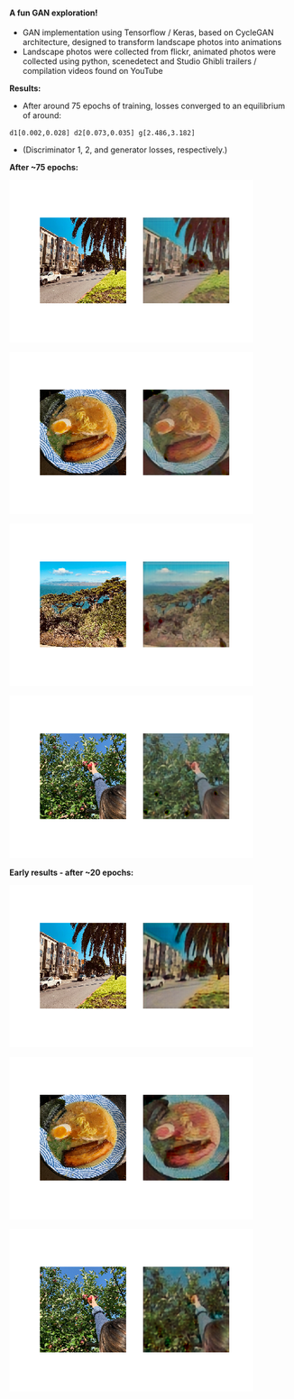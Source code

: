 #### A fun GAN exploration!

- GAN implementation using Tensorflow / Keras, based on CycleGAN architecture, designed to transform landscape photos into animations
- Landscape photos were collected from flickr, animated photos were collected using python, scenedetect and Studio Ghibli trailers / compilation videos found on YouTube

**Results:**

- After around 75 epochs of training, losses converged to an equilibrium of around:

```
d1[0.002,0.028] d2[0.073,0.035] g[2.486,3.182]
```

- (Discriminator 1, 2, and generator losses, respectively.)

**After ~75 epochs:**

![0](./results/0.png)

![5](./results/1.png)

![4](./results/3.png)

![5](./results/5.png)

**Early results - after ~20 epochs:**

![0](./results/early_0.png)

![4](./results/early_1.png)

![5](./results/early_5.png)